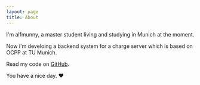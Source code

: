 ```yaml
---
layout: page
title: About
---
```


I'm alfmunny, a master student living and studying in Munich at the moment.

Now i'm develoing a backend system for a charge server which is based on OCPP at TU Munich.

Read my code on [GitHub](http://github.com/alfmunny).

You have a nice day. ♥

